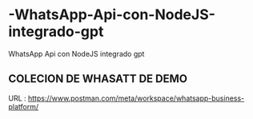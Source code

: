 # -WhatsApp-Api-con-NodeJS-integrado-gpt
 WhatsApp Api con NodeJS  integrado gpt


## COLECION DE WHASATT DE DEMO
URL : https://www.postman.com/meta/workspace/whatsapp-business-platform/
